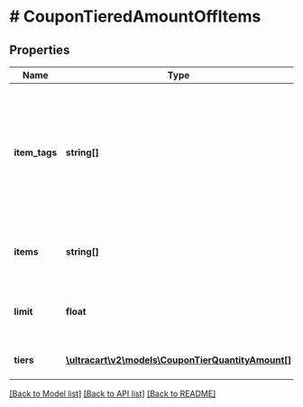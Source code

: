 # # CouponTieredAmountOffItems

## Properties

Name | Type | Description | Notes
------------ | ------------- | ------------- | -------------
**item_tags** | **string[]** | An optional list of item tags which will receive a discount.  If blank, discount applies to all items except excluded items. | [optional]
**items** | **string[]** | The items being discounted by this coupon. | [optional]
**limit** | **float** | The maximum number of discounted items. | [optional]
**tiers** | [**\ultracart\v2\models\CouponTierQuantityAmount[]**](CouponTierQuantityAmount.md) | A list of discount tiers. | [optional]

[[Back to Model list]](../../README.md#models) [[Back to API list]](../../README.md#endpoints) [[Back to README]](../../README.md)
